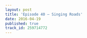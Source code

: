 ```yaml
---
layout: post
title: 'Episode 40 – Singing Roads'
date: 2016-04-19
published: true
track_id: 259714772
---
```

<div class='list post-player' track='{{page.track_id}}'></div>